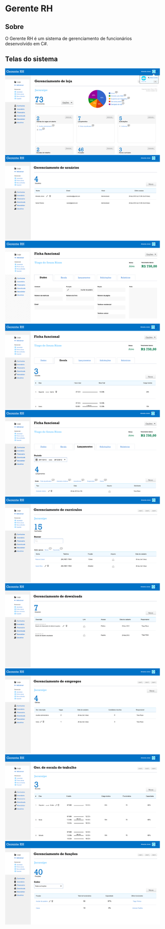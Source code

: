 # Gerente RH

## Sobre

O Gerente RH é um sistema de gerenciamento de funcionários desenvolvido em C#.

## Telas do sistema

<img src="./media/images/tela-0.png" />
<img src="./media/images/tela-1.png" />
<img src="./media/images/tela-2.png" />
<img src="./media/images/tela-3.png" />
<img src="./media/images/tela-4.png" />
<img src="./media/images/tela-5.png" />
<img src="./media/images/tela-6.png" />
<img src="./media/images/tela-7.png" />
<img src="./media/images/tela-8.png" />
<img src="./media/images/tela-9.png" />
